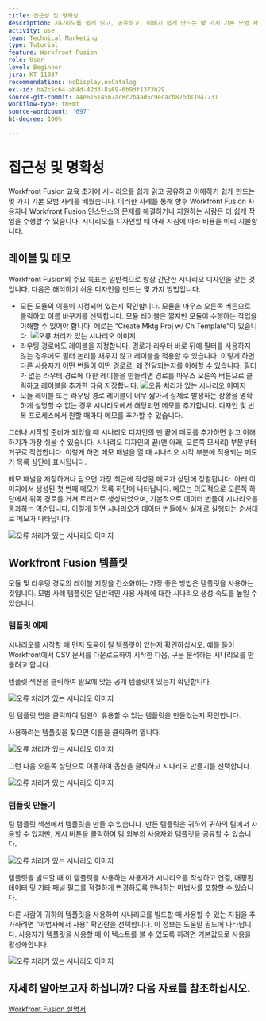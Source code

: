 ```yaml
---
title: 접근성 및 명확성
description: 시나리오를 쉽게 읽고, 공유하고, 이해기 쉽게 만드는 몇 가지 기본 모범 사례를 알아봅니다.
activity: use
team: Technical Marketing
type: Tutorial
feature: Workfront Fusion
role: User
level: Beginner
jira: KT-11037
recommendations: noDisplay,noCatalog
exl-id: ba2c5c64-ab4d-42d3-8a69-6b9df1373b29
source-git-commit: a4e61514567ac8c2b4ad5c9ecacb87bd83947731
workflow-type: tm+mt
source-wordcount: '697'
ht-degree: 100%

---
```


# 접근성 및 명확성

Workfront Fusion 교육 초기에 시나리오를 쉽게 읽고 공유하고 이해하기 쉽게 만드는 몇 가지 기본 모범 사례를 배웠습니다. 이러한 사례를 통해 향후 Workfront Fusion 사용자나 Workfront Fusion 인스턴스의 문제를 해결하거나 지원하는 사람은 더 쉽게 작업을 수행할 수 있습니다. 시나리오를 디자인할 때 아래 지침에 따라 비용을 미리 지불합니다.

## 레이블 및 메모

Workfront Fusion의 주요 목표는 일반적으로 항상 간단한 시나리오 디자인을 갖는 것입니다. 다음은 해석하기 쉬운 디자인을 만드는 몇 가지 방법입니다.

* 모든 모듈의 이름이 지정되어 있는지 확인합니다. 모듈을 마우스 오른쪽 버튼으로 클릭하고 이름 바꾸기를 선택합니다. 모듈 레이블은 짧지만 모듈이 수행하는 작업을 이해할 수 있어야 합니다. 예로는 “Create Mktg Proj w/ Ch Template”이 있습니다.
  ![오류 처리가 있는 시나리오 이미지](assets/design-optimization-and-testing-1.png)
* 라우팅 경로에도 레이블을 지정합니다. 경로가 라우터 바로 뒤에 필터를 사용하지 않는 경우에도 필터 논리를 채우지 않고 레이블을 적용할 수 있습니다. 이렇게 하면 다른 사용자가 어떤 번들이 어떤 경로로, 왜 전달되는지를 이해할 수 있습니다. 필터가 없는 라우터 경로에 대한 레이블을 만들려면 경로를 마우스 오른쪽 버튼으로 클릭하고 레이블을 추가한 다음 저장합니다.
  ![오류 처리가 있는 시나리오 이미지](assets/design-optimization-and-testing-2.png)
* 모듈 레이블 또는 라우팅 경로 레이블이 너무 짧아서 실제로 발생하는 상황을 명확하게 설명할 수 없는 경우 시나리오에서 해당되면 메모를 추가합니다. 디자인 및 반복 프로세스에서 원할 때마다 메모를 추가할 수 있습니다.

그러나 시작할 준비가 되었을 때 시나리오 디자인의 맨 끝에 메모를 추가하면 읽고 이해하기가 가장 쉬울 수 있습니다. 시나리오 디자인의 끝(맨 아래, 오른쪽 모서리) 부분부터 거꾸로 작업합니다. 이렇게 하면 메모 패널을 열 때 시나리오 시작 부분에 적용되는 메모가 목록 상단에 표시됩니다.

메모 패널을 저장하거나 닫으면 가장 최근에 작성된 메모가 상단에 정렬됩니다. 아래 이미지에서 생성된 첫 번째 메모가 목록 하단에 나타납니다. 메모는 의도적으로 오른쪽 하단에서 위쪽 경로를 거쳐 트리거로 생성되었으며, 기본적으로 데이터 번들이 시나리오를 통과하는 역순입니다. 이렇게 하면 시나리오가 데이터 번들에서 실제로 실행되는 순서대로 메모가 나타납니다.

![오류 처리가 있는 시나리오 이미지](assets/design-optimization-and-testing-3.png)

## Workfront Fusion 템플릿

모듈 및 라우팅 경로의 레이블 지정을 간소화하는 가장 좋은 방법은 템플릿을 사용하는 것입니다. 모범 사례 템플릿은 일반적인 사용 사례에 대한 시나리오 생성 속도를 높일 수 있습니다.

### 템플릿 예제

시나리오를 시작할 때 먼저 도움이 될 템플릿이 있는지 확인하십시오. 예를 들어 Workfront에서 CSV 문서를 다운로드하여 시작한 다음, 구문 분석하는 시나리오를 만들려고 합니다.

템플릿 섹션을 클릭하여 필요에 맞는 공개 템플릿이 있는지 확인합니다.

![오류 처리가 있는 시나리오 이미지](assets/design-optimization-and-testing-4.png)

팀 템플릿 탭을 클릭하여 팀원이 유용할 수 있는 템플릿을 만들었는지 확인합니다.

사용하려는 템플릿을 찾으면 이름을 클릭하여 엽니다.

![오류 처리가 있는 시나리오 이미지](assets/design-optimization-and-testing-5.png)

그런 다음 오른쪽 상단으로 이동하여 옵션을 클릭하고 시나리오 만들기를 선택합니다.

![오류 처리가 있는 시나리오 이미지](assets/design-optimization-and-testing-6.png)

### 템플릿 만들기

팀 템플릿 섹션에서 템플릿을 만들 수 있습니다. 만든 템플릿은 귀하와 귀하의 팀에서 사용할 수 있지만, 게시 버튼을 클릭하여 팀 외부의 사용자와 템플릿을 공유할 수 있습니다.

![오류 처리가 있는 시나리오 이미지](assets/design-optimization-and-testing-7.png)

템플릿을 빌드할 때 이 템플릿을 사용하는 사용자가 시나리오를 작성하고 연결, 매핑된 데이터 및 기타 패널 필드를 적절하게 변경하도록 안내하는 마법사를 포함할 수 있습니다.

다른 사람이 귀하의 템플릿을 사용하여 시나리오를 빌드할 때 사용할 수 있는 지침을 추가하려면 “마법사에서 사용” 확인란을 선택합니다. 이 정보는 도움말 필드에 나타납니다. 사용자가 템플릿을 사용할 때 이 텍스트를 볼 수 있도록 하려면 기본값으로 사용을 활성화합니다.

![오류 처리가 있는 시나리오 이미지](assets/design-optimization-and-testing-8.png)

## 자세히 알아보고자 하십니까? 다음 자료를 참조하십시오.

[Workfront Fusion 설명서](https://experienceleague.adobe.com/docs/workfront/using/adobe-workfront-fusion/workfront-fusion-2.html?lang=ko-KR)
